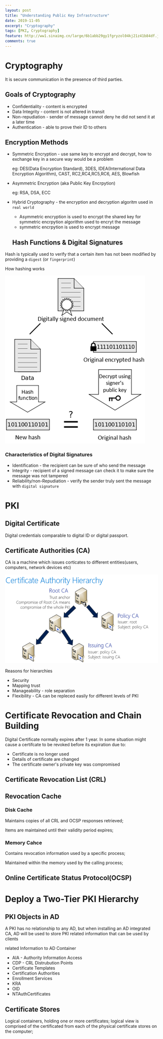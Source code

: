 ```yaml
---
layout: post
title: "Understanding Public Key Infrastructure"
date: 2019-11-05
excerpt: "Cryptography"
tags: [PKI, Cryptography]
feature: http://ww1.sinaimg.cn/large/6b1abb29gy1fgryzol04kj21z41b84df.jpg
comments: true
---
```


# Cryptography
It is secure communication in the presence of third parties.

## Goals of Cryptography

* Confidentiality - content is encrypted
* Data Integrity - content is not altered in transit
* Non-repudiation - sender of message cannot deny he did not send it at a later time
* Authentication - able to prove their ID to others

## Encryption Methods

* Symmetric Encryption - use same key to encrypt and decrypt, how to exchange key in a secure way would be a problem
  
    eg:  DES(Data Encryption Standard), 3DES, IDEA(International Data Encryption Algorithm), CAST, RC2,RC4,RC5,RC6, AES, Blowfish
* Asymmetric Encryption (aka Public Key Encrpytion)
  
    eg: RSA, DSA, ECC
* Hybrid Cryptography - the encryption and decryption algoritm used in `real world`

    - Asymmetric encryption is used to encrypt the shared key for symmetric encrpytion algorithm used to encryt the message
    - symmetric encrpytion is used to encrypt message
  
  ## Hash Functions & Digital Signatures
Hash is typically used to verify that a certain item has not been modified by providing a `digest` (or `fingerprint`)

How hashing works

![hashing](./assets.img/../../assets/img/hash-comparison-digital-signature.png)

### Characteristics of Digital Signatures
* Identification - the recipient can be sure of who send the message
* Integrity - recipient of a signed message can check it to make sure the message was not tampered
* Reliability/non-Repudiation - verify the sender truly sent the message with `digital signature`
  
# PKI

## Digital Certificate
Digital credentials comparable to digital ID or digital passport.

## Certificate Authorities (CA)
CA is a machine which issues corticates to different entities(users, computers, network devices etc)

![ca-hierarchy](./assets/img/../../../assets/img/ca-hierarchy.png)

Reasons for hierarchies
  
  * Security
  * Mapping trust 
  * Manageability - role separation
  * Flexibility - CA can be repleced easily for different levels of PKI

# Certificate Revocation and Chain Building
Digital Certificate normally expires after 1 year. In some situation might cause a certifcate to be revoked before its expiration due to:

* Certificate is no longer used
* Details of certificate are changed
* The certificate owner's private key was compromised
  
## Certificate Revocation List (CRL)

## Revocation Cache

### Disk Cache
Maintains copies of all CRL and OCSP responses retrieved; 

Items are maintained until their validity period expires;

### Memory Cahce
Contains revocation information used by a specific process;

Maintained within the memory used by the calling process;

## Online Certificate Status Protocol(OCSP)


# Deploy a Two-Tier PKI Hierarchy

## PKI Objects in AD
A PKI has no relationship to any AD, but when installing an AD integrated CA, AD will be used to store PKI related information that can be used by clients

related Information to AD Container

* AIA - Authority Information Access
* CDP - CRL Distrubution Points
* Certificate Templates
* Certification Authorities
* Enrollment Services
* KRA
* OID
* NTAuthCertificates
  
## Certificate Stores
Logical containers, holding one or more certificates;
logical view is comprised of the certificated from each of the physical certificate stores on the computer;
